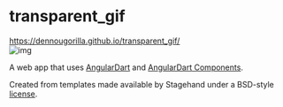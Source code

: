 # transparent_gif

https://dennougorilla.github.io/transparent_gif/  
![img](https://github.com/dennougorilla/transparent_gif/blob/master/usage.gif)

A web app that uses [AngularDart](https://webdev.dartlang.org/angular) and
[AngularDart Components](https://webdev.dartlang.org/components).

Created from templates made available by Stagehand under a BSD-style
[license](https://github.com/dart-lang/stagehand/blob/master/LICENSE).
